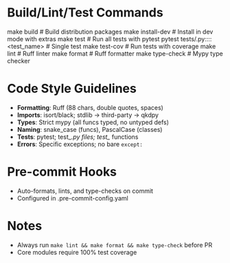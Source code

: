 # Build/Lint/Test Commands
make build            # Build distribution packages
make install-dev      # Install in dev mode with extras
make test             # Run all tests with pytest
pytest tests/<file>.py::<TestClass>::<test_name>  # Single test
make test-cov         # Run tests with coverage
make lint             # Ruff linter
make format           # Ruff formatter
make type-check       # Mypy type checker

# Code Style Guidelines
- **Formatting**: Ruff (88 chars, double quotes, spaces)
- **Imports**: isort/black; stdlib → third-party → qkdpy
- **Types**: Strict mypy (all funcs typed, no untyped defs)
- **Naming**: snake_case (funcs), PascalCase (classes)
- **Tests**: pytest; test_*.py files; test_* functions
- **Errors**: Specific exceptions; no bare `except:`

# Pre-commit Hooks
- Auto-formats, lints, and type-checks on commit
- Configured in .pre-commit-config.yaml

# Notes
- Always run `make lint && make format && make type-check` before PR
- Core modules require 100% test coverage
